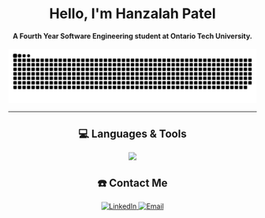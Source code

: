 <div align="center">
<!--   <img width="35" src="https://github.com/1999AZZAR/1999AZZAR/blob/main/resources/img/waving.gif"> -->
  <h1 align="center">Hello, I'm Hanzalah Patel</h1>
  <h4 align="center">A Fourth Year Software Engineering student at Ontario Tech University.</h4>
</div>

<picture>
  <source
    media="(prefers-color-scheme: dark)"
    srcset="https://raw.githubusercontent.com/platane/snk/output/github-contribution-grid-snake-dark.svg"
  />
  <source
    media="(prefers-color-scheme: light)"
    srcset="https://raw.githubusercontent.com/platane/snk/output/github-contribution-grid-snake.svg"
  />
  <img
    alt="github contribution grid snake animation"
    src="https://raw.githubusercontent.com/platane/snk/output/github-contribution-grid-snake.svg"
  />
</picture>

-----

<div align="center">
  <h2>💻 Languages & Tools</h2>
  <p align="center">
    <a href="https://skillicons.dev">
      <img src="https://skillicons.dev/icons?i=react,js,html,css,scss,php,nodejs,py,django,spring,bootstrap,c,cpp,css,docker,express,java,ros,linux,bash,kafka,maven,mongodb,postgres,postman,mysql,firebase,tailwind,kubernetes,gcp,git,figma,flutter,arduino,raspberrypi,eclipse,idea,replit,github,vscode&perline=10" />
    </a>
  </p>
</div>

<div align="center">
  <h2>☎️ Contact Me</h2>
  <p align="center">
    <a href="https://www.linkedin.com/in/ahmaad-ansari/" target="blank">
      <img src="https://img.shields.io/badge/linkedin-%231DA1F2.svg?style=for-the-badge&logo=linkedin&logoColor=white"
           alt="LinkedIn" height="30"/>
    </a>
    <a href="mailto:ahmaadaliansari@gmail.com" target="blank">
      <img src="https://img.shields.io/badge/gmail-EA4335.svg?style=for-the-badge&logo=gmail&logoColor=white"
           alt="Email" height="30"/>
    </a>
  </p>
</div>
